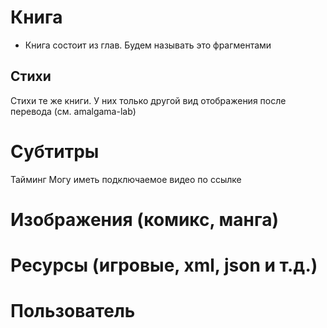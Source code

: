# Книга
* Книга состоит из глав. Будем называть это фрагментами

## Стихи
Стихи те же книги. У них только другой вид отображения после перевода (см. amalgama-lab)

# Субтитры
Тайминг
Могу иметь подключаемое видео по ссылке

# Изображения (комикс, манга)

# Ресурсы (игровые, xml, json и т.д.)

# Пользователь